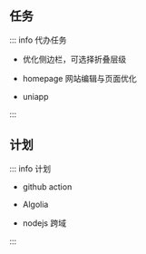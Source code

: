 ## 任务

::: info  <Badge type='info'>代办任务</Badge>

-  优化侧边栏，可选择折叠层级

-  homepage  网站编辑与页面优化

-  uniapp

:::


## 计划

::: info  <Badge type='info'>计划</Badge>

- github action 

- Algolia

- nodejs 跨域

:::